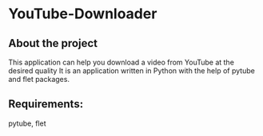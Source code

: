 # YouTube-Downloader

## About the project

This application can help you download a video from YouTube at the desired quality
It is an application written in Python with the help of pytube and flet packages.

## Requirements:
pytube, flet
